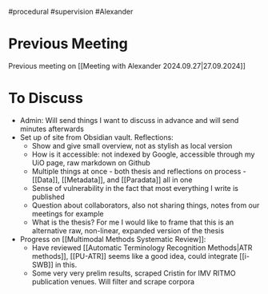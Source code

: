 #procedural #supervision #Alexander
# **Previous Meeting**

Previous meeting on [[Meeting with Alexander 2024.09.27|27.09.2024]]

# **To Discuss**

- Admin: Will send things I want to discuss in advance and will send minutes afterwards
- Set up of site from Obsidian vault. Reflections:
	- Show and give small overview, not as stylish as local version
	- How is it accessible: not indexed by Google, accessible through my UiO page, raw markdown on Github
	- Multiple things at once - both thesis and reflections on process - [[Data]], [[Metadata]], and [[Paradata]] all in one
	- Sense of vulnerability in the fact that most everything I write is published
	- Question about collaborators, also not sharing things, notes from our meetings for example
	- What is the thesis? For me I would like to frame that this is an alternative raw, non-linear, expanded version of the thesis
- Progress on [[Multimodal Methods Systematic Review]]:
	- Have reviewed [[Automatic Terminology Recognition Methods|ATR methods]], [[PU-ATR]] seems like a good idea, could integrate [[i-SWB]] in this.
	- Some very very prelim results, scraped Cristin for IMV RITMO publication venues. Will filter and scrape corpora
